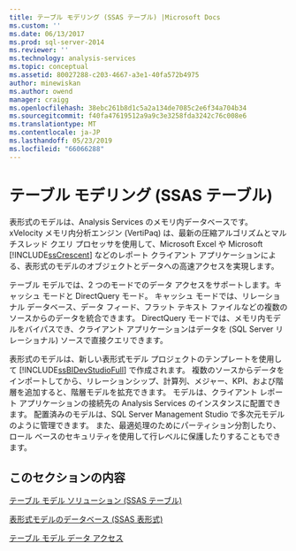 ```yaml
---
title: テーブル モデリング (SSAS テーブル) |Microsoft Docs
ms.custom: ''
ms.date: 06/13/2017
ms.prod: sql-server-2014
ms.reviewer: ''
ms.technology: analysis-services
ms.topic: conceptual
ms.assetid: 80027288-c203-4667-a3e1-40fa572b4975
author: minewiskan
ms.author: owend
manager: craigg
ms.openlocfilehash: 38ebc261b8d1c5a2a134de7085c2e6f34a704b34
ms.sourcegitcommit: f40fa47619512a9a9c3e3258fda3242c76c008e6
ms.translationtype: MT
ms.contentlocale: ja-JP
ms.lasthandoff: 05/23/2019
ms.locfileid: "66066288"
---
```

# <a name="tabular-modeling-ssas-tabular"></a>テーブル モデリング (SSAS テーブル)
  表形式のモデルは、Analysis Services のメモリ内データベースです。 xVelocity メモリ内分析エンジン (VertiPaq) は、最新の圧縮アルゴリズムとマルチスレッド クエリ プロセッサを使用して、Microsoft Excel や Microsoft [!INCLUDE[ssCrescent](../../includes/sscrescent-md.md)] などのレポート クライアント アプリケーションによる、表形式のモデルのオブジェクトとデータへの高速アクセスを実現します。  
  
 テーブル モデルでは、2 つのモードでのデータ アクセスをサポートします。キャッシュ モードと DirectQuery モード。 キャッシュ モードでは、リレーショナル データベース、データ フィード、フラット テキスト ファイルなどの複数のソースからのデータを統合できます。 DirectQuery モードでは、メモリ内モデルをバイパスでき、クライアント アプリケーションはデータを (SQL Server リレーショナル) ソースで直接クエリできます。  
  
 表形式のモデルは、新しい表形式モデル プロジェクトのテンプレートを使用して [!INCLUDE[ssBIDevStudioFull](../../includes/ssbidevstudiofull-md.md)] で作成されます。 複数のソースからデータをインポートしてから、リレーションシップ、計算列、メジャー、KPI、および階層を追加すると、階層モデルを拡充できます。 モデルは、クライアント レポート アプリケーションの接続先の Analysis Services のインスタンスに配置できます。 配置済みのモデルは、SQL Server Management Studio で多次元モデルのように管理できます。 また、最適処理のためにパーティション分割したり、ロール ベースのセキュリティを使用して行レベルに保護したりすることもできます。  
  
## <a name="in-this-section"></a>このセクションの内容  
 [テーブル モデル ソリューション &#40;SSAS テーブル&#41;](../tabular-model-solutions-ssas-tabular.md)  
  
 [表形式モデルのデータベース (SSAS 表形式)](tabular-model-databases-ssas-tabular.md)  
  
 [テーブル モデル データ アクセス](tabular-model-data-access.md)  
  
  
